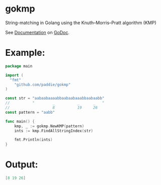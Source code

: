 gokmp
=====

String-matching in Golang using the Knuth–Morris–Pratt algorithm (KMP)

See [Documentation](http://godoc.org/github.com/paddie/gokmp) on [GoDoc](http://godoc.org/).

Example:
========
```Go
package main

import (
  "fmt"
	"github.com/paddie/gokmp"
)

const str = "aabaabaaaabbaabaabaaabbaabaabb"
//          "        _          _      _   "
//                   8          19     26
const pattern = "aabb"

func main() {
	kmp, _ := gokmp.NewKMP(pattern)
	ints := kmp.FindAllStringIndex(str)

	fmt.Println(ints)
}
```
Output:
=======
```Go
[8 19 26]
```
